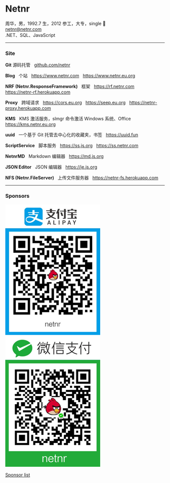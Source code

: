 # Netnr
周华，男，1992.7 生，2012 参工，大专，single 🤣  
netnr@netnr.com  
.NET、SQL、JavaScript

---

### Site
**Git** 源码托管
&nbsp; [github.com/netnr](https://github.com/netnr) 

**Blog**
&nbsp; 个站
&nbsp; https://www.netnr.com
&nbsp; https://www.netnr.eu.org

**NRF (Netnr.ResponseFramework)**
&nbsp; 框架
&nbsp; https://rf.netnr.com
&nbsp; https://netnr-rf.herokuapp.com

**Proxy**
&nbsp; 跨域请求
&nbsp; https://cors.eu.org
&nbsp; https://seep.eu.org
&nbsp; https://netnr-proxy.herokuapp.com

**KMS**
&nbsp; KMS 激活服务，slmgr 命令激活 Windows 系统、Office
&nbsp; https://kms.netnr.eu.org

**uuid**
&nbsp; 一个基于 Git 托管去中心化的收藏夹，书签
&nbsp; https://uuid.fun

**ScriptService**
&nbsp; 脚本服务
&nbsp; https://ss.js.org
&nbsp; https://ss.netnr.com

**NetnrMD**
&nbsp; Markdown 编辑器
&nbsp; https://md.js.org

**JSON Editor**
&nbsp; JSON 编辑器
&nbsp; https://je.js.org

**NFS (Netnr.FileServer)**
&nbsp; 上传文件服务器
&nbsp; https://netnr-fs.herokuapp.com

---

### Sponsors
<img src="static/donate/alipay.jpg" alt="支付宝" title="支付宝" width="300" />
<img src="static/donate/wechat.jpg" alt="微信" title="微信" width="300" />

[Sponsor list](SPONSORS.md)
